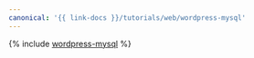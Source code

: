 ```yaml
---
canonical: '{{ link-docs }}/tutorials/web/wordpress-mysql'
---
```


{% include [wordpress-mysql](../../_tutorials/applied/wordpress-mysql.md) %}